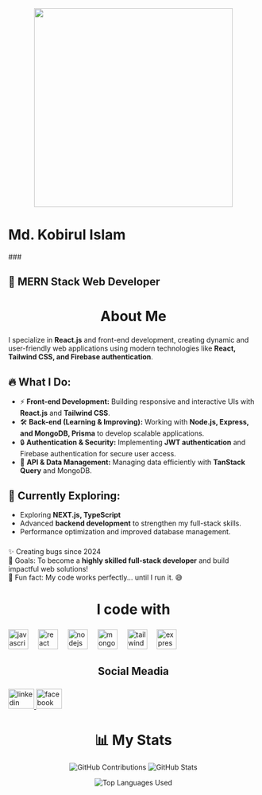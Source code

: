 <div align="center">
  <img height="400" src="https://i.ibb.co.com/QFjpH3v9/5592918.jpg"  />
</div>

<h1 align="left">Md. Kobirul Islam</h1>
###
<h2 align="left">🌟 MERN Stack Web Developer</h2>

<h1 align="center">About Me</h1>


###
<p>
  I specialize in <strong>React.js</strong> and front-end development, creating dynamic and user-friendly web applications using modern technologies like <strong>React, Tailwind CSS, and Firebase authentication</strong>.
</p>



<h2>🔥 What I Do:</h2>
<ul>
  <li>⚡ <strong>Front-end Development:</strong> Building responsive and interactive UIs with <strong>React.js</strong> and <strong>Tailwind CSS</strong>.</li>
  <li>🛠️ <strong>Back-end (Learning & Improving):</strong> Working with <strong>Node.js, Express, and MongoDB, Prisma</strong> to develop scalable applications.</li>
  <li>🔒 <strong>Authentication & Security:</strong> Implementing <strong>JWT authentication</strong> and Firebase authentication for secure user access.</li>
  <li>📡 <strong>API & Data Management:</strong> Managing data efficiently with <strong>TanStack Query</strong> and MongoDB.</li>
</ul>

<h2>🌱 Currently Exploring:</h2>
<ul>
  <li>Exploring <strong>NEXT.js, TypeScript</strong> </li>
  <li>Advanced <strong>backend development</strong> to strengthen my full-stack skills.</li>
  <li>Performance optimization and improved database management.</li>
</ul>



###

<p align="left">✨ Creating bugs since 2024 <br>🎯 Goals: To become a <strong>highly skilled full-stack developer</strong> and build impactful web solutions! <br>🎲 Fun fact: My code works perfectly... until I run it. 😅</p>

###

<h1 align="Center">I code with</h2>

###

<div align="left">
  <img src="https://cdn.jsdelivr.net/gh/devicons/devicon/icons/javascript/javascript-original.svg" height="40" alt="javascript logo"  />
  <img width="12" />
  <img src="https://cdn.jsdelivr.net/gh/devicons/devicon/icons/react/react-original.svg" height="40" alt="react logo"  />
  <img width="12" />
  <img src="https://cdn.jsdelivr.net/gh/devicons/devicon/icons/nodejs/nodejs-original.svg" height="40" alt="nodejs logo"  />
  <img width="12" />
  <img src="https://cdn.jsdelivr.net/gh/devicons/devicon/icons/mongodb/mongodb-original.svg" height="40" alt="mongodb logo"  />
  <img width="12" />
  <img src="https://cdn.jsdelivr.net/gh/devicons/devicon/icons/tailwindcss/tailwindcss-original-wordmark.svg" height="40" alt="tailwindcss logo"  />
  <img width="12" />
  <img src="https://cdn.jsdelivr.net/gh/devicons/devicon/icons/express/express-original.svg" height="40" alt="express logo"  />
</div>

###

<h2 align="center">Social Meadia</h2>

###

<div align="left">
  <a href="https://www.linkedin.com/in/kobirul-islam/" target="_blank">
    <img src="https://raw.githubusercontent.com/maurodesouza/profile-readme-generator/master/src/assets/icons/social/linkedin/default.svg" width="52" height="40" alt="linkedin logo"  />
  </a>
  <a href="https://www.facebook.com/kobirul0k/" target="_blank">
    <img src="https://raw.githubusercontent.com/maurodesouza/profile-readme-generator/master/src/assets/icons/social/facebook/default.svg" width="52" height="40" alt="facebook logo"  />
  </a>
</div>

###

<div align="center">
 <h1>📊 My Stats</h1>
  <img src="https://github-readme-streak-stats.herokuapp.com/?user=kobirul5&theme=radical" alt="GitHub Contributions" />
  <img src="https://github-readme-stats.vercel.app/api?username=kobirul5&show_icons=true&theme=radical" alt="GitHub Stats" />
  <p>
  <img src="https://github-readme-stats.vercel.app/api/top-langs/?username=kobirul5&layout=compact&theme=radical" alt="Top Languages Used" />
    
  </p>


</div>

###
